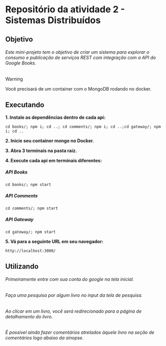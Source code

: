 # Repositório da atividade 2 - Sistemas Distribuídos

## Objetivo

###### Este mini-projeto tem o objetivo de criar um sistema para explorar o consumo e publicação de serviços REST com integração com a API do Google Books.

> [!WARNING]
> Você precisará de um container com o MongoDB rodando no docker.


## Executando

**1. Instale as dependências dentro de cada api:**

```
cd books/; npm i; cd ..; cd comments/; npm i; cd ..;cd gateway/; npm i; cd ..
```
**2. Inicie seu container mongo no Docker.**

**3. Abra 3 terminais na pasta raiz.**

**4. Execute cada api em terminais diferentes:**

##### API Books

```
cd books/; npm start
```

##### API Comments

```
cd comments/; npm start
```

##### API Gateway

```
cd gateway/; npm start
```

**5. Vá para a seguinte URL em seu navegador:**

```
http://localhost:3000/
```

## Utilizando

###### Primeiramente entre com sua conta do google na tela inicial.

###### Faça uma pesquisa por algum livro no input da tela de pesquisa.

###### Ao clicar em um livro, você será redirecionado para a página de detalhamento do livro.

###### É possível ainda fazer comentários atrelados àquele livro na seção de comentários logo abaixo da sinopse.